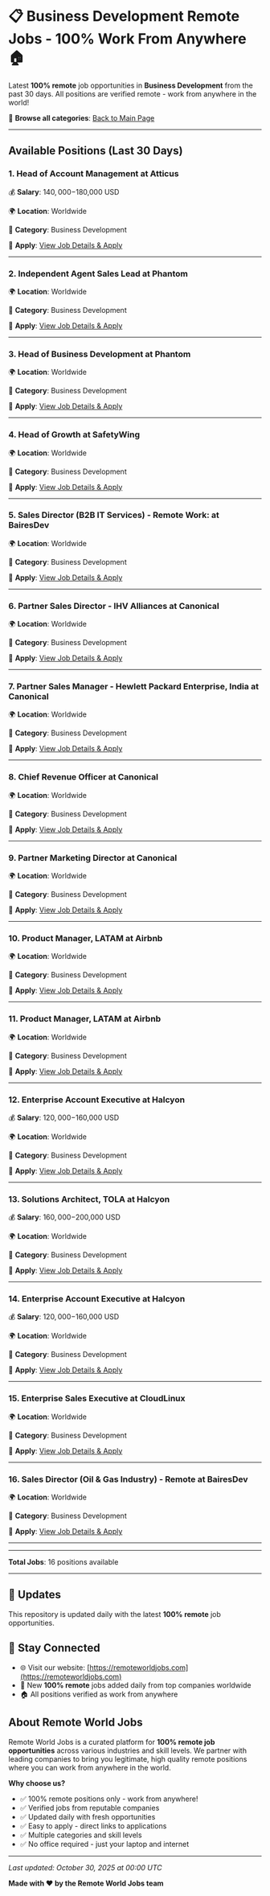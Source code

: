 # 📋 Business Development Remote Jobs - 100% Work From Anywhere 🏠

Latest **100% remote** job opportunities in **Business Development** from the past 30 days. All positions are verified remote - work from anywhere in the world!

🔗 **Browse all categories**: [Back to Main Page](README.md)

---

## Available Positions (Last 30 Days)

### 1. Head of Account Management at Atticus

💰 **Salary**: $140,000-$180,000 USD

🌍 **Location**: Worldwide

📍 **Category**: Business Development

🔗 **Apply**: [View Job Details & Apply](https://remoteworldjobs.com/head-of-account-management-atticus)

---

### 2. Independent Agent Sales Lead at Phantom

🌍 **Location**: Worldwide

📍 **Category**: Business Development

🔗 **Apply**: [View Job Details & Apply](https://remoteworldjobs.com/independent-agent-sales-lead-pantom)

---

### 3. Head of Business Development at Phantom

🌍 **Location**: Worldwide

📍 **Category**: Business Development

🔗 **Apply**: [View Job Details & Apply](https://remoteworldjobs.com/head-of-business-development-pantom)

---

### 4. Head of Growth at SafetyWing

🌍 **Location**: Worldwide

📍 **Category**: Business Development

🔗 **Apply**: [View Job Details & Apply](https://remoteworldjobs.com/head-of-growth-safetywing)

---

### 5. Sales Director (B2B IT Services) - Remote Work: at BairesDev

🌍 **Location**: Worldwide

📍 **Category**: Business Development

🔗 **Apply**: [View Job Details & Apply](https://remoteworldjobs.com/sales-director-remote-work-bairesdev)

---

### 6. Partner Sales Director - IHV Alliances at Canonical

🌍 **Location**: Worldwide

📍 **Category**: Business Development

🔗 **Apply**: [View Job Details & Apply](https://remoteworldjobs.com/partner-sales-director-ihv-alliances-canonical)

---

### 7. Partner Sales Manager - Hewlett Packard Enterprise, India at Canonical

🌍 **Location**: Worldwide

📍 **Category**: Business Development

🔗 **Apply**: [View Job Details & Apply](https://remoteworldjobs.com/partner-sales-manager-hewlett-packard-enterprise-india-canonical)

---

### 8. Chief Revenue Officer at Canonical

🌍 **Location**: Worldwide

📍 **Category**: Business Development

🔗 **Apply**: [View Job Details & Apply](https://remoteworldjobs.com/chief-revenue-officer-canonical)

---

### 9. Partner Marketing Director at Canonical

🌍 **Location**: Worldwide

📍 **Category**: Business Development

🔗 **Apply**: [View Job Details & Apply](https://remoteworldjobs.com/partner-marketing-director-canonical)

---

### 10. Product Manager, LATAM at Airbnb

🌍 **Location**: Worldwide

📍 **Category**: Business Development

🔗 **Apply**: [View Job Details & Apply](https://remoteworldjobs.com/product-manager-latam-sao-paulo-airbnb)

---

### 11. Product Manager, LATAM at Airbnb

🌍 **Location**: Worldwide

📍 **Category**: Business Development

🔗 **Apply**: [View Job Details & Apply](https://remoteworldjobs.com/product-manager-latam-airbnb)

---

### 12. Enterprise Account Executive at Halcyon

💰 **Salary**: $120,000-$160,000 USD

🌍 **Location**: Worldwide

📍 **Category**: Business Development

🔗 **Apply**: [View Job Details & Apply](https://remoteworldjobs.com/enterprise-account-executive-remote-halcyon)

---

### 13. Solutions Architect, TOLA at Halcyon

💰 **Salary**: $160,000-$200,000 USD

🌍 **Location**: Worldwide

📍 **Category**: Business Development

🔗 **Apply**: [View Job Details & Apply](https://remoteworldjobs.com/solutions-architect-tola-halcyon)

---

### 14. Enterprise Account Executive at Halcyon

💰 **Salary**: $120,000-$160,000 USD

🌍 **Location**: Worldwide

📍 **Category**: Business Development

🔗 **Apply**: [View Job Details & Apply](https://remoteworldjobs.com/enterprise-account-executive-halcyon)

---

### 15. Enterprise Sales Executive at CloudLinux

🌍 **Location**: Worldwide

📍 **Category**: Business Development

🔗 **Apply**: [View Job Details & Apply](https://remoteworldjobs.com/enterprise-sales-executive-cloudlinux)

---

### 16. Sales Director (Oil & Gas Industry) - Remote at BairesDev

🌍 **Location**: Worldwide

📍 **Category**: Business Development

🔗 **Apply**: [View Job Details & Apply](https://remoteworldjobs.com/sales-director-full-time-bairesdev)

---


---

**Total Jobs**: 16 positions available

---

## 🔄 Updates

This repository is updated daily with the latest **100% remote** job opportunities.

## 📧 Stay Connected

- 🌐 Visit our website: [https://remoteworldjobs.com](https://remoteworldjobs.com)
- 💼 New **100% remote** jobs added daily from top companies worldwide
- 🏠 All positions verified as work from anywhere

## About Remote World Jobs

Remote World Jobs is a curated platform for **100% remote job opportunities** across various industries and skill levels. We partner with leading companies to bring you legitimate, high quality remote positions where you can work from anywhere in the world.

**Why choose us?**
- ✅ 100% remote positions only - work from anywhere!
- ✅ Verified jobs from reputable companies
- ✅ Updated daily with fresh opportunities
- ✅ Easy to apply - direct links to applications
- ✅ Multiple categories and skill levels
- ✅ No office required - just your laptop and internet

---

_Last updated: October 30, 2025 at 00:00 UTC_

**Made with ❤️ by the Remote World Jobs team**
